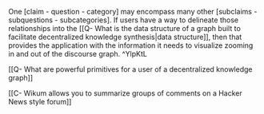One [claim - question - category] may encompass many other [subclaims - subquestions - subcategories]. If users have a way to delineate those relationships into the [[Q- What is the data structure of a graph built to facilitate decentralized knowledge synthesis|data structure]], then that provides the application with the information it needs to visualize zooming in and out of the discourse graph. ^YlpKtL

[[Q- What are powerful primitives for a user of a decentralized knowledge graph]]

[[C- Wikum allows you to summarize groups of comments on a Hacker News style forum]]